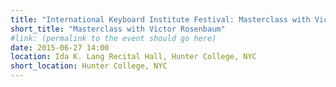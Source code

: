 ```yaml
---
title: "International Keyboard Institute Festival: Masterclass with Victor Rosenbaum"
short_title: "Masterclass with Victor Rosenbaum"
#link: (permalink to the event should go here)
date: 2015-06-27 14:00
location: Ida K. Lang Recital Hall, Hunter College, NYC
short_location: Hunter College, NYC
---
```


